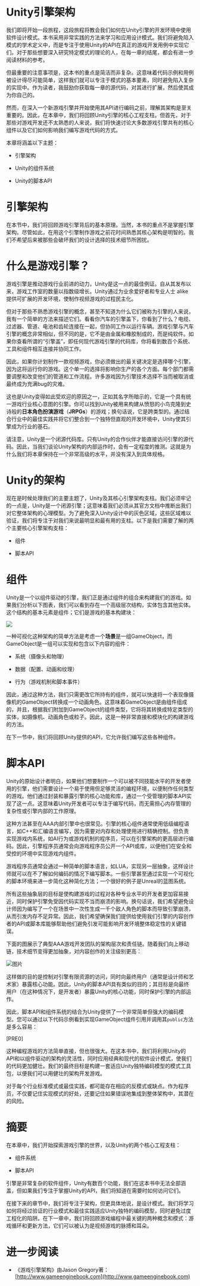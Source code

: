 # Unity引擎架构

我们即将开始一段旅程，这段旅程将教会我们如何在Unity引擎的开发环境中使用软件设计模式。本书采用非常实践的方法来学习和应用设计模式。我们将避免陷入模式的学术定义中，而是专注于使用Unity的API在真正的游戏开发用例中实现它们。对于那些想要深入研究特定模式的理论的人，在每一章的结尾，都会有进一步阅读材料的参考。

但最重要的注意事项是，这本书的重点是简洁而非复杂。这意味着代码示例和用例被设计得尽可能简单，这样我们就可以专注于模式的基本要素，同时避免陷入复杂的实现中。作为读者，我鼓励你获取每一章的源代码，对其进行扩展，然后使其成为你自己的。

然而，在深入一个新游戏引擎并开始使用其API进行编码之前，理解其架构是至关重要的。因此，在本章中，我们将回顾Unity引擎的核心工程支柱。但首先，对于那些对游戏开发还不太熟悉的人来说，我们将快速讨论大多数游戏引擎共有的核心组件以及它们如何影响我们编写游戏代码的方式。

本章将涵盖以下主题：

+   引擎架构

+   Unity的组件系统

+   Unity的脚本API

# 引擎架构

在本节中，我们将回顾游戏引擎背后的基本原理。当然，本书的重点不是掌握引擎架构。尽管如此，在用这个引擎制作游戏之前花时间熟悉其核心架构是明智的。我们不希望后来被那些会破坏我们的设计选择的技术细节所困扰。

# 什么是游戏引擎？

游戏引擎是推动游戏行业前进的动力，Unity是这一点的最佳例证。自从其发布以来，游戏工作室的数量以指数级增长。Unity通过为业余爱好者和专业人士 alike 提供可扩展的开发环境，使制作视频游戏的过程民主化。

但对于那些不熟悉游戏引擎的概念，甚至不知道为什么它们被称为引擎的人来说，我有一个简单的方法来描述它们。看看你汽车的引擎盖下，你看到了什么？电缆、过滤器、管道、电池和齿轮连接在一起，但协同工作以运行车辆。游戏引擎与汽车引擎的概念非常相似，但不同的是，它不是由金属和橡胶制成的，而是纯软件。如果你查看所谓的“引擎盖”，即任何现代游戏引擎的代码库，你将看到数百个系统、工具和组件相互连接并协同工作。

因此，如果你计划制作一款视频游戏，你必须做出的最关键决定是选择哪个引擎，因为这将运行你的游戏。这个单一的选择将影响你生产的各个方面。每个部门都需要调整和改变他们的管道和工作流程。许多游戏因为引擎技术选择不当而被取消或最终成为充满bug的灾难。

这也是Unity变得如此受欢迎的原因之一，正如其名字所暗示的，它是一个具有统一游戏行业核心意图的引擎。你可以找到Unity被用来构建从愤怒的小鸟克隆到史诗般的**日本角色扮演游戏**（**JRPGs**）的游戏；换句话说，它是跨类型的。通过结合行业中的最佳实践并将它们整合到一个独特但直观的开发环境中，Unity使其引擎成为行业的基石。

请注意，Unity是一个闭源代码库。只有Unity的合作伙伴才能直接访问引擎的源代码。因此，当我们谈论Unity架构的内部运作时，会有一定程度的推测。这就是为什么我们将本章保持在一个非常高级的水平，并没有深入到具体规格。

# Unity的架构

现在是时候处理我们的主要主题了，Unity及其核心引擎架构支柱。我们必须牢记的一点是，Unity是一个闭源引擎；这意味着我们必须从其官方文档中推断出我们对它整体架构的心理模型。为了避免深入Unity设计中的灰色区域，这些区域难以验证，我们将专注于对我们来说最明显和最有用的支柱。以下是我们需要了解的两个主要核心引擎架构支柱：

+   组件

+   脚本API

# 组件

Unity是一个以组件驱动的引擎，我们正是通过组件的组合来构建我们的游戏。如果我们分析以下图表，我们可以看到存在一个高级层次结构，实体包含其他实体。这个结构的基本元素是组件；它们是游戏的基本构建块：

![](img/d62180f2-84a7-4547-bc17-21059d239906.png)

一种可视化这种架构的简单方法是考虑一个**场景**是一组GameObject，而GameObject是一组可以实现和包含以下内容的组件：

+   系统（摄像头和物理）

+   数据（配置、动画和纹理）

+   行为（游戏机制和脚本事件）

因此，通过这种方法，我们只需更改它所持有的组件，就可以快速将一个表现像摄像机的GameObject转换成一个动画角色。这意味着GameObject是由组件组成的，并且，根据我们附加到GameObject的组件类型，它将将其转换成特定类型的实体，如摄像机、动画角色或粒子。因此，这是一种非常直接和模块化的构建游戏的方法。

在下一节中，我们将回顾Unity提供的API，它允许我们编写这些各种组件。

# 脚本API

Unity的原始设计者明白，如果他们想要制作一个可以被不同技能水平的开发者使用的引擎，他们需要设计一个易于使用但足够灵活的编程环境，以便制作任何类型的游戏。他们通过封装和暴露引擎的核心功能和库，通过一个受管理的脚本API实现了这一点。这意味着Unity开发者可以专注于编写代码，而无需担心内存管理的复杂性或引擎内部的工作原理。

这种方法甚至在AAA内部引擎中也很常见。引擎的核心组件通常使用低级编程语言，如C++和汇编语言编写，因为需要对内存和处理使用进行精确控制。但负责实现游戏内系统，如AI行为或游戏机制的程序员，可以在引擎架构的更高层进行编码。因此，引擎程序员通常会向游戏程序员公开一个API或库，以便他们在安全和受控的环境中实现游戏内组件。

游戏程序员通常会通过一种简单的脚本语言，如LUA，实现另一层抽象，这样设计师就可以在不了解如何编码的情况下编写脚本。一些引擎甚至通过实现一个可视化的脚本环境来进一步简化这种简化方法；一个很好的例子是Unreal的蓝图系统。

所有这些抽象层的目标是使构建游戏的过程对各种专业水平的开发者更加容易接近，同时保护引擎免受因代码实现不当而崩溃的影响。换句话说，我们希望避免设计师因为编写了一个在场景中一次性生成一千个敌人角色的脚本而导致引擎崩溃，从而引发内存不足异常。因此，我们希望确保我们提供给使用我们引擎的内容创作者的API或脚本库能够帮助他们避免引发可能影响开发环境整体稳定性的关键错误。

下面的图展示了典型AAA游戏开发团队的架构层次和责任链。随着我们向上移动链，技术细节变得更加抽象，对内容创作的关注级别更高：

![图片](img/d5c27945-e262-4416-b664-edc4f6537ec1.png)

这样做的目的是控制对引擎有限资源的访问，同时向最终用户（通常是设计师和艺术家）暴露核心功能。因此，Unity的脚本API具有类似的目的；其目标是向最终用户（在这种情况下，是开发者）暴露Unity的核心功能，同时保护引擎的内部运作。

因此，脚本API和组件系统的结合为Unity提供了一个非常简单但强大的编码模型。您可以通过以下代码示例看到实现GameObject组件引用并调用其`public`方法是多么容易：

[PRE0]

这种编程游戏的方法简单直接，但也很强大。在这本书中，我们将利用Unity的API和以组件驱动的架构的灵活性，同时应用经典和现代的软件设计模式，使我们的代码更加健壮。我们的最终目标是构建一套适应Unity独特编码模型的模式工具包，以便我们可以用健壮的架构开发游戏。

对于每个行业标准模式或最佳实践，都可能存在相应的反模式或缺点。作为程序员，不仅要记住实现模式的好处，还要记住如果错误地集成到整体架构中，其潜在的风险。

# 摘要

在本章中，我们开始探索游戏引擎的世界，以及Unity的两个核心工程支柱：

+   组件系统

+   脚本API

引擎是非常复杂的软件组件，Unity有数百个功能，我们在这本书中无法全部涵盖，但如果我们专注于掌握Unity的API，我们将知道在需要时如何访问它们。

在接下来的章节中，我们将专注于架构，但更具体地说，是设计模式。我们将学习如何将经过验证的行业模式和最佳实践适应Unity独特的编码模型，同时避免过度工程化的陷阱。在下一章中，我们将回顾游戏编程中最关键的两种概念和模式：游戏循环和更新方法，它们可以被认为是视频游戏的脉搏和耳朵。

# 进一步阅读

+   《游戏引擎架构》由Jason Gregory著：[http://www.gameenginebook.com](http://www.gameenginebook.com)
